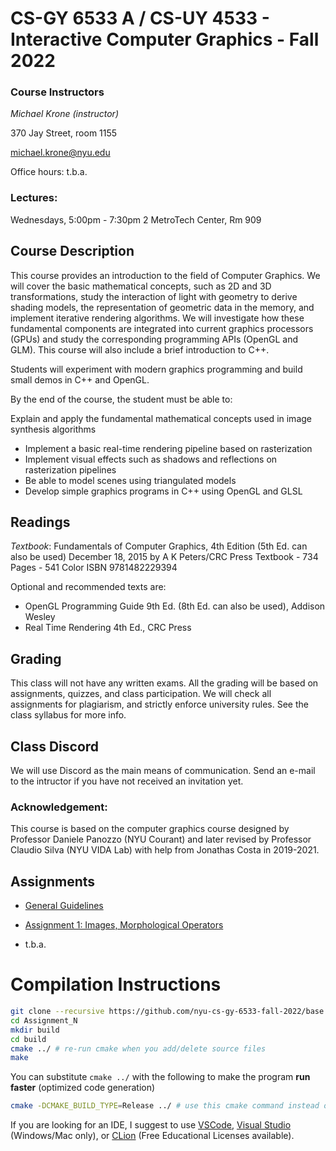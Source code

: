 # CS-GY 6533 A / CS-UY 4533 - Interactive Computer Graphics - Fall 2022

### Course Instructors

*Michael Krone (instructor)*

370 Jay Street, room 1155

<michael.krone@nyu.edu>

Office hours: t.b.a.

### Lectures:
Wednesdays, 5:00pm - 7:30pm
2 MetroTech Center, Rm 909

## Course Description

This course provides an introduction to the field of Computer Graphics. We will cover the basic mathematical concepts, such as 2D and 3D transformations, study the interaction of light with geometry to derive shading models, the representation of geometric data in the memory, and implement iterative rendering algorithms. We will investigate how these fundamental components are integrated into current graphics processors (GPUs) and study the corresponding programming APIs (OpenGL and GLM). This course will also include a brief introduction to C++. 

Students will experiment with modern graphics programming and build small demos in C++ and OpenGL. 

By the end of the course, the student must be able to: 

Explain and apply the fundamental mathematical concepts used in image synthesis algorithms 

* Implement a basic real-time rendering pipeline based on rasterization 
* Implement visual effects such as shadows and reflections on rasterization pipelines 
* Be able to model scenes using triangulated models 
* Develop simple graphics programs in C++ using OpenGL and GLSL 

## Readings 

*Textbook*:
Fundamentals of Computer Graphics, 4th Edition (5th Ed. can also be used)
December 18, 2015 by A K Peters/CRC Press
Textbook - 734 Pages - 541 Color
ISBN 9781482229394

Optional and recommended texts are:  
* OpenGL Programming Guide 9th Ed. (8th Ed. can also be used), Addison Wesley 
* Real Time Rendering 4th Ed., CRC Press 

## Grading 

This class will not have any written exams. All the grading will be based on assignments, quizzes, and class participation. We will check all assignments for plagiarism, and strictly enforce university rules. See the class syllabus for more info.

## Class Discord
We will use Discord as the main means of communication. Send an e-mail to the intructor if you have not received an invitation yet.

### Acknowledgement: 
This course is based on the computer graphics course designed by Professor Daniele Panozzo (NYU Courant) and later revised by Professor Claudio Silva (NYU VIDA Lab) with help from Jonathas Costa in 2019-2021. 

## Assignments

* [General Guidelines](General_Rules.md) 

* [Assignment 1: Images, Morphological Operators](Assignment_1/requirements/Assignment-1_Images.md) 

* t.b.a.

<!--
* [Assignment 2: 2D Vector Graphics Editor](Assignment_2/requirements/Assignment-2_2D_Editor.md) 

* [Assignment 3: 3D Scene Editor](Assignment_3/requirements/Assignment3_3D.md) 

* [Assignment 4: Shadows, Reflections, and Depth Maps](Assignment_4/requirements/Assignment4.md) 
-->

# Compilation Instructions

```bash
git clone --recursive https://github.com/nyu-cs-gy-6533-fall-2022/base # --recursive flag is necessary for dependencies
cd Assignment_N
mkdir build
cd build
cmake ../ # re-run cmake when you add/delete source files
make
```

You can substitute `cmake ../` with the following to make the program **run faster** (optimized code generation)

```bash
cmake -DCMAKE_BUILD_TYPE=Release ../ # use this cmake command instead of the previous linefor faster run
```

If you are looking for an IDE, I suggest to use [VSCode](https://code.visualstudio.com), [Visual Studio](https://visualstudio.microsoft.com/) (Windows/Mac only), or [CLion](https://www.jetbrains.com/clion/) (Free Educational Licenses available).
